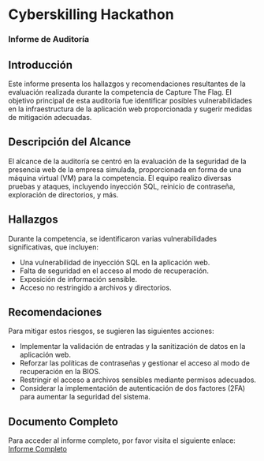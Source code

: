 # Cyberskilling Hackathon

### Informe de Auditoría


## Introducción
Este informe presenta los hallazgos y recomendaciones resultantes de la evaluación realizada durante la competencia de Capture The Flag. El objetivo principal de esta auditoría fue identificar posibles vulnerabilidades en la infraestructura de la aplicación web proporcionada y sugerir medidas de mitigación adecuadas.

## Descripción del Alcance
El alcance de la auditoría se centró en la evaluación de la seguridad de la presencia web de la empresa simulada, proporcionada en forma de una máquina virtual (VM) para la competencia. El equipo realizo diversas pruebas y ataques, incluyendo inyección SQL, reinicio de contraseña, exploración de directorios, y más.


## Hallazgos
Durante la competencia, se identificaron varias vulnerabilidades significativas, que incluyen:
- Una vulnerabilidad de inyección SQL en la aplicación web.
- Falta de seguridad en el acceso al modo de recuperación.
- Exposición de información sensible.
- Acceso no restringido a archivos y directorios.

## Recomendaciones
Para mitigar estos riesgos, se sugieren las siguientes acciones:
- Implementar la validación de entradas y la sanitización de datos en la aplicación web.
- Reforzar las políticas de contraseñas y gestionar el acceso al modo de recuperación en la BIOS.
- Restringir el acceso a archivos sensibles mediante permisos adecuados.
- Considerar la implementación de autenticación de dos factores (2FA) para aumentar la seguridad del sistema.


## Documento Completo
Para acceder al informe completo, por favor visita el siguiente enlace: [Informe Completo](CyberGuardians.pdf)
